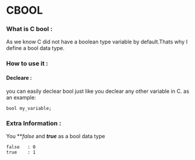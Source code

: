 # CBOOL

### What is C bool :
As we know C did not have a boolean type variable by default.Thats why I define a bool data type.

### How to use it :
#### Decleare :
you can easily declear bool just like you declear any other variable in C. as an example:

```
bool my_variable;
```

### Extra Information :
You ***false* and ***true*** as a bool data type<br>

    false   : 0
    true    : 1


